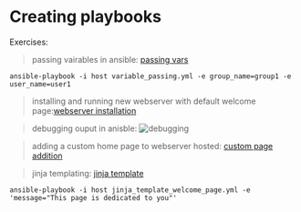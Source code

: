 # Creating playbooks

Exercises:
> passing vairables in ansible: [passing vars](variable_passing.yml)
```
ansible-playbook -i host variable_passing.yml -e group_name=group1 -e user_name=user1
```
> installing and running new webserver with default welcome page:[webserver installation](installing_webserver.yml)

> debugging ouput in anisble: ![debugging](debug_output.yml)

> adding a custom home page to webserver hosted: [custom page addition](custom_page_webserver.yml)

> jinja templating: [jinja template](jinja_template_welcome_page.yml)

```
ansible-playbook -i host jinja_template_welcome_page.yml -e 'message="This page is dedicated to you"'
```